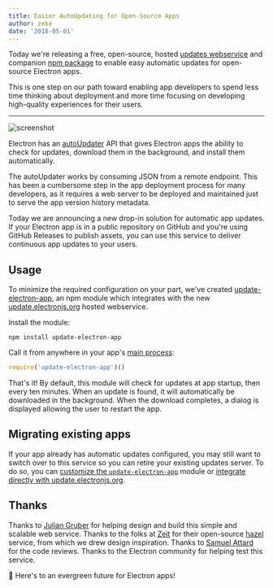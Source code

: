 ```yaml
---
title: Easier AutoUpdating for Open-Source Apps
author: zeke
date: '2018-05-01'
---
```


Today we're releasing a free, open-source, hosted 
[updates webservice][update.electronjs.org] and companion 
[npm package][update-electron-app]
to enable easy automatic updates for open-source Electron apps.

This is one step on our path toward enabling app developers to spend less
time thinking about deployment and more time focusing on developing 
high-quality experiences for their users.

---

![screenshot](https://github.com/electron/update-electron-app/raw/master/screenshot.png)

Electron has an [autoUpdater] API that gives Electron apps the ability to
check for updates, download them in the background, and install them 
automatically.

The autoUpdater works by consuming JSON from a remote endpoint. This has 
been a cumbersome step in the app deployment process for many developers, 
as it requires a web server to be deployed and maintained just to serve the app
version history metadata.

Today we are announcing a new drop-in solution for automatic app updates.
If your Electron app is in a public repository on GitHub and you're using 
GitHub Releases to publish assets, you can use this service to deliver 
continuous app updates to your users.

## Usage

To minimize the required configuration on your part, we've created 
[update-electron-app], an npm module which integrates with the new 
[update.electronjs.org] hosted webservice.

Install the module:

```
npm install update-electron-app
```

Call it from anywhere in your app's [main process]:

```js
require('update-electron-app')()
```

That's it! By default, this module will check for updates at app startup, then 
every ten minutes. When an update is found, it will automatically be downloaded 
in the background. When the download completes, a dialog is displayed allowing 
the user to restart the app.

## Migrating existing apps

If your app already has automatic updates configured, you may still want to 
switch over to this service so you can retire your existing updates server.
To do so, you can 
[customize the `update-electron-app`][update-electron-app] module
or 
[integrate directly with update.electronjs.org][update.electronjs.org].

## Thanks

Thanks to [Julian Gruber] for helping design and build this simple and scalable 
web service. Thanks to the folks at [Zeit] for their open-source [hazel] 
service, from which we drew design inspiration. Thanks to [Samuel Attard] for 
the code reviews. Thanks to the Electron community for helping test this 
service.

🌲 Here's to an evergreen future for Electron apps!

[autoUpdater]: https://electronjs.org/docs/tutorial/updates
[hazel]: https://github.com/zeit/hazel
[Julian Gruber]: http://juliangruber.com/
[main process]: https://electronjs.org/docs/glossary#main-process
[Samuel Attard]: https://www.samuelattard.com/
[update-electron-app]: https://ghub.io/update-electron-app
[update.electronjs.org]: https://ghub.io/update.electronjs.org
[Zeit]: https://zeit.co